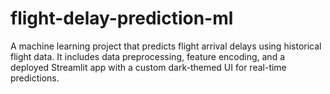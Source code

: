 # flight-delay-prediction-ml
A machine learning project that predicts flight arrival delays using historical flight data. It includes data preprocessing, feature encoding, and a deployed Streamlit app with a custom dark-themed UI for real-time predictions.
